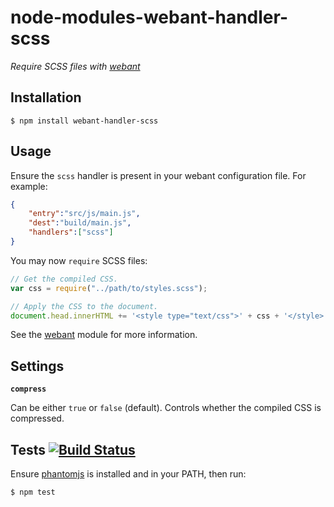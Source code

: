 # node-modules-webant-handler-scss

_Require SCSS files with [webant](https://github.com/theakman2/node-modules-webant)_

## Installation

    $ npm install webant-handler-scss

## Usage

Ensure the `scss` handler is present in your webant configuration file. For example:

````json
{
    "entry":"src/js/main.js",
    "dest":"build/main.js",
    "handlers":["scss"]
}
````

You may now `require` SCSS files:

````javascript
// Get the compiled CSS.
var css = require("../path/to/styles.scss");

// Apply the CSS to the document.
document.head.innerHTML += '<style type="text/css">' + css + '</style>';
````


See the [webant](https://github.com/theakman2/node-modules-webant) module for more information.

## Settings

__`compress`__

Can be either `true` or `false` (default). Controls whether the compiled CSS is compressed.

## Tests [![Build Status](https://travis-ci.org/theakman2/node-modules-webant-handler-scss.png?branch=master)](https://travis-ci.org/theakman2/node-modules-webant-handler-scss)

Ensure [phantomjs](http://phantomjs.org) is installed and in your PATH, then run:

    $ npm test